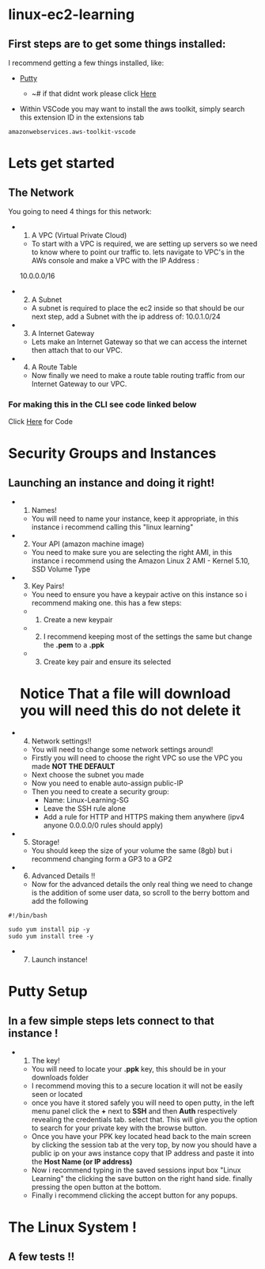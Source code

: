 # linux-ec2-learning

## First steps are to get some things installed:

I recommend getting a few things installed, like: 

* [Putty](https://www.chiark.greenend.org.uk/~sgtatham/putty/latest.html) 
    * ~# if that didnt work please click [Here](https://www.putty.org)

* Within VSCode you may want to install the aws toolkit, simply search this extension ID in the extensions tab
```
amazonwebservices.aws-toolkit-vscode
```

# Lets get started
## The Network

You going to need 4 things for this network:

* 1. A VPC (Virtual Private Cloud)
    * To start with a VPC is required, we are setting up servers so we need to know where to point our traffic to. 
    lets navigate to VPC's in the AWs console and make a VPC with the IP Address :

    10.0.0.0/16

* 2. A Subnet
    * A subnet is required to place the ec2 inside so that should be our next step, add a Subnet with the ip address of:
    10.0.1.0/24

* 3. A Internet Gateway 
    * Lets make an Internet Gateway so that we can access the internet then attach that to our VPC.

* 4. A Route Table
    * Now finally we need to make a route table routing traffic from our Internet Gateway to our VPC.

### For making this in the CLI see code linked below 
Click [Here](./Console-README.md) for Code 

# Security Groups and Instances

## Launching an instance and doing it right! 

* 1. Names! 
    * You will need to name your instance, keep it appropriate, in this instance i recommend calling this "linux learning"

* 2. Your API (amazon machine image)
    * You need to make sure you are selecting the right AMI, in this instance i recommend using the Amazon Linux 2 AMI - Kernel 5.10, SSD Volume Type

* 3. Key Pairs!
    * You need to ensure you have a keypair active on this instance so i recommend making one. this has a few steps:
    * 1. Create a new keypair 
    * 2. I recommend keeping most of the settings the same but change the **.pem** to a **.ppk**
    * 3. Create key pair and ensure its selected
    # **Notice That a file will download you will need this do not delete it**

* 4. Network settings!!
    * You will need to change some network settings around!
    * Firstly you will need to choose the right VPC so use the VPC you made **NOT THE DEFAULT**
    * Next choose the subnet you made
    * Now you need to enable auto-assign public-IP
    * Then you need to create a security group:
        - Name: Linux-Learning-SG
        - Leave the SSH rule alone
        - Add a rule for HTTP and HTTPS making them anywhere (ipv4 anyone 0.0.0.0/0 rules should apply)

* 5. Storage!
    *  You should keep the size of your volume the same (8gb) but i recommend changing form a GP3 to a GP2

* 6. Advanced Details !!
    * Now for the advanced details the only real thing we need to change is the addition of some user data, so scroll to the berry bottom and add the following
```
#!/bin/bash

sudo yum install pip -y
sudo yum install tree -y
```
* 7. Launch instance!

# Putty Setup 

## In a few simple steps lets connect to that instance !

* 1. The key!
    * You will need to locate your **.ppk** key, this should be in your downloads folder
    * I recommend moving this to a secure location it will not be easily seen or located
    * once you have it stored safely you will need to open putty, in the left menu panel click the **+** next to **SSH** and then **Auth** respectively revealing the credentials tab. select that. This will give you the option to search for your private key with the browse button. 
    * Once you have your PPK key located head back to the main screen by clicking the session tab at the very top, by now you should have a public ip on your aws instance copy that IP address and paste it into the **Host Name (or IP address)**
    *  Now i recommend typing in the saved sessions input box "Linux Learning" the clicking the save button on the right hand side. finally pressing the open button at the bottom.
    * Finally i recommend clicking the accept button for any popups. 

# The Linux System !

## A few tests !!

